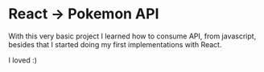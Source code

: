 # React -> Pokemon API

With this very basic project I learned how to consume API, from javascript, besides that I started doing my first implementations with React.

I loved :)
